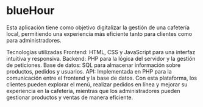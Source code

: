 # blueHour
Esta aplicación tiene como objetivo digitalizar la gestión de una cafetería local, permitiendo una experiencia más eficiente tanto para clientes como para administradores.

Tecnologías utilizadas
Frontend: HTML, CSS y JavaScript para una interfaz intuitiva y responsiva.
Backend: PHP para la lógica del servidor y la gestión de peticiones.
Base de datos: SQL para almacenar información sobre productos, pedidos y usuarios.
API: Implementada en PHP para la comunicación entre el frontend y la base de datos.
Con esta plataforma, los clientes pueden explorar el menú, realizar pedidos en línea y mejorar su experiencia en la cafetería, mientras que los administradores pueden gestionar productos y ventas de manera eficiente.
